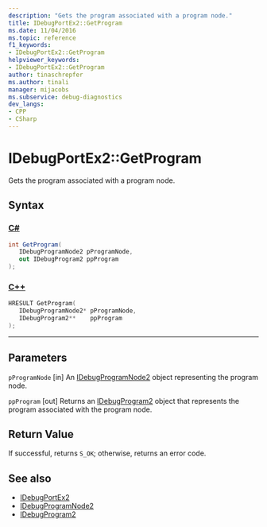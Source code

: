 ```yaml
---
description: "Gets the program associated with a program node."
title: IDebugPortEx2::GetProgram
ms.date: 11/04/2016
ms.topic: reference
f1_keywords:
- IDebugPortEx2::GetProgram
helpviewer_keywords:
- IDebugPortEx2::GetProgram
author: tinaschrepfer
ms.author: tinali
manager: mijacobs
ms.subservice: debug-diagnostics
dev_langs:
- CPP
- CSharp
---
```

# IDebugPortEx2::GetProgram

Gets the program associated with a program node.

## Syntax

### [C#](#tab/csharp)
```csharp
int GetProgram( 
   IDebugProgramNode2 pProgramNode,
   out IDebugProgram2 ppProgram
);
```
### [C++](#tab/cpp)
```cpp
HRESULT GetProgram( 
   IDebugProgramNode2* pProgramNode,
   IDebugProgram2**    ppProgram
);
```
---

## Parameters
`pProgramNode`
[in] An [IDebugProgramNode2](../../../extensibility/debugger/reference/idebugprogramnode2.md) object representing the program node.

`ppProgram`
[out] Returns an [IDebugProgram2](../../../extensibility/debugger/reference/idebugprogram2.md) object that represents the program associated with the program node.

## Return Value
 If successful, returns `S_OK`; otherwise, returns an error code.

## See also
- [IDebugPortEx2](../../../extensibility/debugger/reference/idebugportex2.md)
- [IDebugProgramNode2](../../../extensibility/debugger/reference/idebugprogramnode2.md)
- [IDebugProgram2](../../../extensibility/debugger/reference/idebugprogram2.md)
